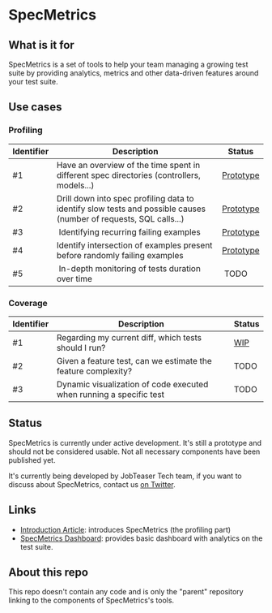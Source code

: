 # SpecMetrics

## What is it for

SpecMetrics is a set of tools to help your team managing a growing test suite by providing analytics, metrics and other data-driven features around your test suite.

## Use cases

### Profiling

| Identifier | Description | Status |
| --- | --- | --- |
| #1 | Have an overview of the time spent in different spec directories (controllers, models...) | [Prototype](https://github.com/jobteaser/spec_metrics_dashboard)
| #2 | Drill down into spec profiling data to identify slow tests and possible causes (number of requests, SQL calls...) | [Prototype](https://github.com/jobteaser/spec_metrics_dashboard)
| #3 | Identifying recurring failing examples | [Prototype](https://github.com/jobteaser/spec_metrics_profiling_analysis) |
| #4 | Identify intersection of examples present before randomly failing examples | [Prototype](https://github.com/jobteaser/spec_metrics_profiling_analysis) |
| #5 | In-depth monitoring of tests duration over time | TODO |

### Coverage

| Identifier | Description | Status |
| --- | --- | --- |
| #1 | Regarding my current diff, which tests should I run? | [WIP](https://github.com/jobteaser/spec_metrics_coverage_analysis) |
| #2 | Given a feature test, can we estimate the feature complexity? | TODO |
| #3 | Dynamic visualization of code executed when running a specific test | TODO


## Status

SpecMetrics is currently under active development. It's still a prototype and should not be considered usable. Not all necessary components have been published yet.

It's currently being developed by JobTeaser Tech team, if you want to discuss about SpecMetrics, contact us [on Twitter](https://twitter.com/JobTeaserTech).

## Links

- [Introduction Article](https://medium.com/jobteaser-dev-team/introducing-specmetrics-1d6e61f67f13): introduces SpecMetrics (the profiling part)
- [SpecMetrics Dashboard](https://github.com/jobteaser/spec_metrics_dashboard): provides basic dashboard with analytics on the test suite.

## About this repo

This repo doesn't contain any code and is only the "parent" repository linking to the components of SpecMetrics's tools.

